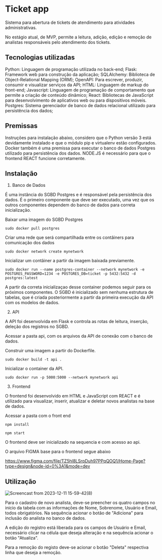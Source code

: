 # Ticket app

Sistema para abertura de tickets de atendimento para atividades administrativas.

No estágio atual, de MVP, permite a leitura, adição, edição e remoção de analistas responsáveis pelo atendimento dos tickets.


## Tecnologias utilizadas

Python: Linguagem de programação utilizada no back-end;
Flask: Framework web para construção da aplicação;
SQLAlchemy: Biblioteca de Object-Relational Mapping (ORM);
OpenAPI: Para escrever, produzir, consumir e visualizar serviços da API;
HTML: Linguagem de markup do front-end;
Javascript: Linguagem de programação de comportamento que permite a criação de conteúdo dinâmico;
React: Bibliotecas de JavaScript para desenvolvimento de aplicativos web ou para dispositivos móveis.
Postgres: Sistema gerenciador de banco de dados relacional utilizado para persistência dos dados;


## Premissas

Instruções para instalação abaixo, considero que o Python versão 3 está devidamente instalado e que o módulo pip e virtualenv estão configurados.
Docker também é uma premissa para executar o banco de dados Postgres utilizado para persistência dos dados.
NODE.JS é necessário para que o frontend REACT funcione corretamente. 


## Instalação

1. Banco de Dados

É uma instância do SGBD Postgres e é responsável pela persistência dos dados. É o primeiro componente que deve ser executado, uma vez que os outros componentes dependem do banco de dados para correta inicialização.

Baixar uma imagem do SGBD Postgres

```shell
sudo docker pull postgres
```

Criar uma rede que será compartilhada entre os contâiners para comunicação dos dados

```shell
sudo docker network create mynetwork
```

Inicializar um contâiner a partir da imagem baixada previamente.

```shell
sudo docker run --name postgres-container --network mynetwork -e POSTGRES_PASSWORD=1234 -e POSTGRES_DB=ticket -p 5432:5432 -d postgres:latest
```

A partir da correta inicializaçao desse container podemos seguir para os próximos componentes. O SGBD é inicializado sem nenhuma estrutura de tabelas, que é criada posteriormente a partir da primeira execução da API com os modelos de dados.


2. API

A API foi desenvolvida em Flask e controla as rotas de leitura, inserção, deleção dos registros no SGBD.

Acessar a pasta api, com os arquivos da API de conexão com o banco de dados.

Construir uma imagem a partir do Dockerfile.

```shell
sudo docker build -t api .
```

Inicializar o container da API.

```shell
sudo docker run -p 5000:5000 --network mynetwork api
```


3. Frontend

O frontend foi desenvolvido em HTML e JavaScript com REACT e é utilizado para visualizar, inserir, atualizar e deletar novos analistas na base de dados.

Acessar a pasta com o front end

```shell
npm install
```

```shell
npm start
```

O frontend deve ser inicializado na sequencia e com acesso ao api.

O arquivo FIGMA base para o frontend segue abaixo

https://www.figma.com/file/TZ5hl8LSrpDuh97PPqQOQ1/Home-Page?type=design&node-id=0%3A1&mode=dev

## Utilização

![Screencast from 2023-12-11 15-59-42(8)](https://github.com/cphenrique/ticket/assets/88631495/a5fe57fd-589e-4a54-ab6f-2ae86759d2b1)

Para o cadastro de novo analista, deve-se preencher os quatro campos no inicio da tabela com as informações de Nome, Sobrenome, Usuário e Email, todos obrigatórios. Na sequência acionar o botão de "Adiciona" para inclusão do analista no banco de dados.

A edição do registro está liberada para os campos de Usuário e Email, necessário clicar na célula que deseja alteração e na sequência acionar o botão "Atualiza".

Para a remoção do registo deve-se acionar o botão "Deleta" respectiva linha que deseja a remoção.
